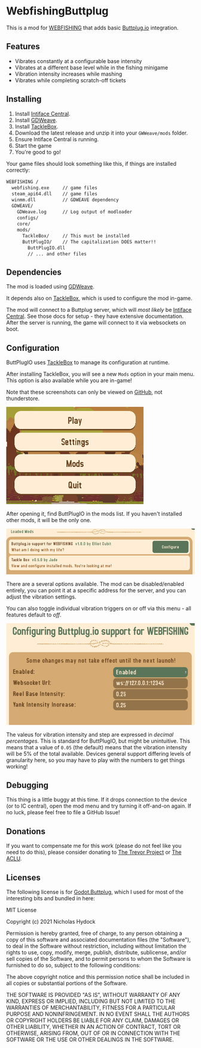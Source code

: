 # WebfishingButtplug

This is a mod for [WEBFISHING](https://store.steampowered.com/app/3146520/WEBFISHING/) that adds basic [Buttplug.io](https://buttplug.io/) integration.

## Features

- Vibrates constantly at a configurable base intensity
- Vibrates at a different base level while in the fishing minigame
- Vibration intensity increases while mashing
- Vibrates while completing scratch-off tickets

## Installing

1. Install [Intiface Central](https://docs.intiface.com/docs/intiface-central/quickstart/).
1. Install [GDWeave](https://github.com/NotNite/GDWeave/tree/main).
1. Install [TackleBox](https://github.com/puppy-girl/TackleBox/).
1. Download the latest release and unzip it into your `GWWeave/mods` folder.
1. Ensure Intiface Central is running.
1. Start the game
1. You're good to go!

Your game files should look something like this, if things are installed correctly:

```
WEBFISHING /
  webfishing.exe     // game files
  steam_api64.dll    // game files
  winmm.dll          // GDWEAVE dependency
  GDWEAVE/
    GDWeave.log      // Log output of modloader
    configs/
    core/
    mods/
      TackleBox/     // This must be installed
      ButtPlugIO/    // The capitalization DOES matter!!
        ButtPlugIO.dll
        // ... and other files
```

## Dependencies

The mod is loaded using [GDWeave](https://github.com/NotNite/GDWeave/tree/main).

It depends also on [TackleBox](https://thunderstore.io/c/webfishing/p/PuppyGirl/TackleBox/), which is used to configure the mod in-game.

The mod will connect to a Buttplug server, which will _most likely_ be [Intiface Central](https://docs.intiface.com/docs/intiface-central/quickstart/).
See those docs for setup - they have extensive documentation. After the server is running, the game will connect to it via websockets on boot.

## Configuration

ButtPlugIO uses [TackleBox](https://thunderstore.io/c/webfishing/p/PuppyGirl/TackleBox/) to manage its configuration at runtime.

After installing TackleBox, you will see a new `Mods` option in your main menu. This option is also available while you are in-game!

Note that these screenshots can only be viewed on [GitHub](https://github.com/elliotcubit/WebfishingButtplug), not thunderstore.

![Screenshot of mod menu item](./assets/menu.png)

After opening it, find ButtPlugIO in the mods list. If you haven't installed other mods, it will be the only one.

![Screenshot of ButtPlugIO in the mods list](./assets/configure.png)

There are a several options available. The mod can be disabled/enabled entirely, you can point it at a specific address for the server, and you can adjust the vibration settings.

You can also toggle individual vibration triggers on or off via this menu - all features default to _off_.

![Screenshot of the options that are available in game](./assets/configuration_options.png)

The valeus for vibration intensity and step are expressed in _decimal percentages_. This is standard for ButtPlugIO, but might be unintuitive. This means that a value of `0.05` (the default) means that the vibration intensity will be 5% of the total available. Devices general support differing levels of granularity here, so you may have to play with
the numbers to get things working!

## Debugging

This thing is a little buggy at this time. If it drops connection to the device (or to IC central), open the mod menu and try turning it off-and-on again.
If no luck, please feel free to file a GitHub Issue!

## Donations

If you want to compensate me for this work (please do not feel like you need to do this), please consider donating to [The Trevor Project](https://give.thetrevorproject.org/give/63307/#!/donation/checkout) or [The ACLU](https://action.aclu.org/give/now).

## Licenses

The following license is for [Godot.Buttplug](https://github.com/erodozer/Godot.Buttplug), which I used for most of the interesting bits and bundled in here:

MIT License

Copyright (c) 2021 Nicholas Hydock

Permission is hereby granted, free of charge, to any person obtaining a copy
of this software and associated documentation files (the "Software"), to deal
in the Software without restriction, including without limitation the rights
to use, copy, modify, merge, publish, distribute, sublicense, and/or sell
copies of the Software, and to permit persons to whom the Software is
furnished to do so, subject to the following conditions:

The above copyright notice and this permission notice shall be included in all
copies or substantial portions of the Software.

THE SOFTWARE IS PROVIDED "AS IS", WITHOUT WARRANTY OF ANY KIND, EXPRESS OR
IMPLIED, INCLUDING BUT NOT LIMITED TO THE WARRANTIES OF MERCHANTABILITY,
FITNESS FOR A PARTICULAR PURPOSE AND NONINFRINGEMENT. IN NO EVENT SHALL THE
AUTHORS OR COPYRIGHT HOLDERS BE LIABLE FOR ANY CLAIM, DAMAGES OR OTHER
LIABILITY, WHETHER IN AN ACTION OF CONTRACT, TORT OR OTHERWISE, ARISING FROM,
OUT OF OR IN CONNECTION WITH THE SOFTWARE OR THE USE OR OTHER DEALINGS IN THE
SOFTWARE.